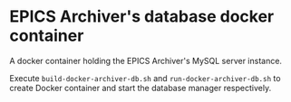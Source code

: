 # EPICS Archiver's database docker container

A docker container holding the EPICS Archiver's MySQL server instance.

Execute `build-docker-archiver-db.sh` and `run-docker-archiver-db.sh` to create Docker container and start the database manager respectively.	
